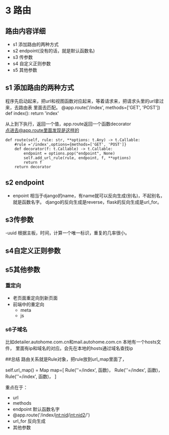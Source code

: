 # 3 路由

## 路由内容详细
- s1 添加路由的两种方式
- s2 endpoint(没有的话，就是默认函数名)
- s3 传参数
- s4 自定义正则参数
- s5 其他参数


## s1 添加路由的两种方式
程序先启动起来，把url和视图函数对应起来，等着请求来，把请求头里的url拿过来，去路由表
里面去匹配。
 @app.route('/index', methods=['GET', 'POST'])
def index():
    return 'index'
    
从上到下执行，返回一个值，app.route返回一个函数decorator    
点进去@app.route里面发现是这样的

    def route(self, rule: str, **options: t.Any) -> t.Callable:
        #rule ='/index',options={methods=['GET', 'POST']}
        def decorator(f: t.Callable) -> t.Callable:
            endpoint = options.pop("endpoint", None)
            self.add_url_rule(rule, endpoint, f, **options)
            return f
        return decorator

## s2 endpoint 
- enpoint 相当于django的name，有name就可以反向生成(别名)，不起别名，就是函数名字。
django的反向生成是reverse，flask的反向生成是url_for。


## s3传参数
-uuid 根据主板，时间，计算一个唯一标识，重复的几率很小。


## s4自定义正则参数

## s5其他参数

### 重定向
- 老页面重定向到新页面
- 前端中的重定向
    - meta
    - js

### s6子域名
比如detailer.autohome.com.cn和mail.autohome.com.cn
本地有一个hosts文件， 里面有ip和域名的对应。会先在本地的hosts通过域名查找ip


##总结
路由关系就是Rule对象，把rule放到url_map里面了，

self.url_map() = Map
map=[
    Rule(''=/index', 函数)，
    Rule(''=/index', 函数)，
    Rule(''=/index', 函数)，
]

重点在于：
- url
- methods
- endpoint 默认函数名字
- @app.route('/index/<int:nid>/<int:nid2>/')
- url_for  反向生成
- 其他参数




